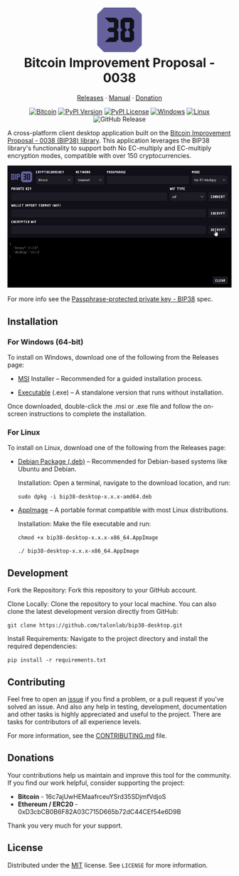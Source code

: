 <h1 align="center" style="border-bottom: none">
    <img height="100" alt="BIP38" src="data/bip38.svg"><br>Bitcoin Improvement Proposal - 0038
</h1>

<p align="center">
    <a href="https://github.com/talonlab/bip38-desktop/releases" target="_blank">Releases</a> · <a href="https://talonlab.gitbook.io/bip38/manual" target="_blank">Manual</a> ·  <a href="#donations">Donation</a>
</p>

<div align="center">

[![Bitcoin](https://img.shields.io/badge/Bitcoin-FF9900?logo=bitcoin&logoColor=white)](#)
[![PyPI Version](https://img.shields.io/pypi/v/bip38.svg?color=blue)](https://pypi.org/project/bip38)
[![PyPI License](https://img.shields.io/pypi/l/bip38?color=black)](https://pypi.org/project/bip38)
[![Windows](https://custom-icon-badges.demolab.com/badge/Windows-0078D6?logo=windows11&logoColor=white)](#)
[![Linux](https://img.shields.io/badge/Linux-FCC624?logo=linux&logoColor=black)](#)
![GitHub Release](https://img.shields.io/github/v/release/talonlab/bip38-desktop)



</div>

A cross-platform client desktop application built on the [Bitcoin Improvement Proposal - 0038 (BIP38) library](https://github.com/talonlab/python-bip38.git). This application leverages the BIP38 library's functionality to support both No EC-multiply and EC-multiply encryption modes, compatible with over 150 cryptocurrencies.

![Desktop Application](data/bip38.gif)

For more info see the [Passphrase-protected private key - BIP38](https://en.bitcoin.it/wiki/BIP_0038) spec.

## Installation

### For Windows (64-bit)

To install on Windows, download one of the following from the Releases page:

- [MSI](https://github.com/talonlab/bip38-desktop/releases) Installer – Recommended for a guided installation process.

- [Executable](https://github.com/talonlab/bip38-desktop/releases) (.exe) – A standalone version that runs without installation.

Once downloaded, double-click the .msi or .exe file and follow the on-screen instructions to complete the installation.

### For Linux

To install on Linux, download one of the following from the Releases page:

- [Debian Package (.deb)](https://github.com/talonlab/bip38-desktop/releases) – Recommended for Debian-based systems like Ubuntu and Debian.

    Installation: Open a terminal, navigate to the download location, and run:
    ```
    sudo dpkg -i bip38-desktop-x.x.x-amd64.deb
    ```

- [AppImage](https://github.com/talonlab/bip38-desktop/releases) – A portable format compatible with most Linux distributions.

    Installation: Make the file executable and run:
    ```
    chmod +x bip38-desktop-x.x.x-x86_64.AppImage
    ```
    ```
    ./ bip38-desktop-x.x.x-x86_64.AppImage
    ```


## Development

Fork the Repository: Fork this repository to your GitHub account.

Clone Locally: Clone the repository to your local machine. You can also clone the latest development version directly from GitHub:

```
git clone https://github.com/talonlab/bip38-desktop.git
```

Install Requirements: Navigate to the project directory and install the required dependencies:

```
pip install -r requirements.txt
```


## Contributing

Feel free to open an [issue](https://github.com/talonlab/bip38-desktop/issues) if you find a problem,
or a pull request if you've solved an issue. And also any help in testing, development,
documentation and other tasks is highly appreciated and useful to the project.
There are tasks for contributors of all experience levels.

For more information, see the [CONTRIBUTING.md](https://github.com/talonlab/bip38-desktop/blob/master/CONTRIBUTING.md) file.

## Donations

Your contributions help us maintain and improve this tool for the community. 
If you find our work helpful, consider supporting the project:

- **Bitcoin** - 16c7ajUwHEMaafrceuYSrd35SDjmfVdjoS
- **Ethereum / ERC20** - 0xD3cbCB0B6F82A03C715D665b72dC44CEf54e6D9B

Thank you very much for your support.

## License

Distributed under the [MIT](https://github.com/talonlab/bip38-desktop/blob/master/LICENSE) license. See ``LICENSE`` for more information.
